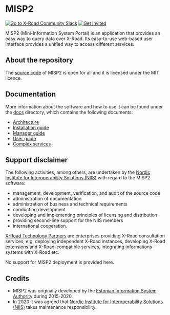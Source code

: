 # MISP2

[![Go to X-Road Community
Slack](https://img.shields.io/badge/Go%20to%20Community%20Slack-grey.svg)](https://jointxroad.slack.com/)
[![Get invited](https://img.shields.io/badge/No%20Slack-Get%20invited-green.svg)](https://x-road.global/community)

MISP2 (Mini-Information System Portal) is an application that provides an easy
way to query data over X-Road. Its easy-to-use web-based user interface provides
a unified way to access different services.

## About the repository

The [source code](./src) of MISP2 is open for all and it is licensed under the
MIT licence.

## Documentation

More information about the software and how to use it can be found under the
[docs](./docs) directory, which contains the following documents:

* [Architecture](docs/misp2_architecture.md)
* [Installation guide](docs/misp2_installation_manual_18.04.md)
* [Manager guide](docs/misp2_manager_guide.md)
* [User guide](docs/misp2_user_guide.md)
* [Complex services](docs/misp2_creating_complex_queries.md)

## Support disclaimer

The following activities, among others, are undertaken by the [Nordic Institute
for Interoperability Solutions (NIIS)](https://www.niis.org/) with regard to the
MISP2 software:

* management, development, verification, and audit of the source code
* administration of documentation
* administration of business and technical requirements
* conducting development
* developing and implementing principles of licensing and distribution
* providing second-line support for the NIIS members
* international cooperation.

[X-Road Technology Partners](https://x-road.global/xroad-technology-partners)
are enterprises providing X-Road consultation services, e.g. deploying
independent X-Road instances, developing X-Road extensions and X-Road-compatible
services, integrating informations systems with X-Road etc.

No support for MISP2 deployment is provided here.

## Credits

* MISP2 was originally developed by the [Estonian Information System
  Authority](https://www.ria.ee/en.html) during 2015-2020.
* In 2020 it was agreed that [Nordic Institute for Interoperability Solutions
  (NIIS)](https://www.niis.org/) takes maintenance responsibility.
